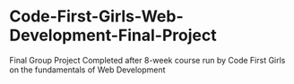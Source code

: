 # Code-First-Girls-Web-Development-Final-Project
Final Group Project Completed after 8-week course run by Code First Girls on the fundamentals of Web Development
